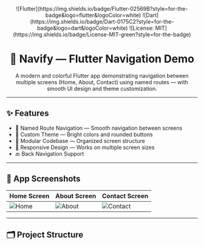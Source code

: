 <p align="center">
  ![Flutter](https://img.shields.io/badge/Flutter-02569B?style=for-the-badge&logo=flutter&logoColor=white)
  ![Dart](https://img.shields.io/badge/Dart-0175C2?style=for-the-badge&logo=dart&logoColor=white)
  ![License: MIT](https://img.shields.io/badge/License-MIT-green?style=for-the-badge)
</p>

<h1 align="center">🌟 Navify — Flutter Navigation Demo</h1>

<p align="center">
A modern and colorful Flutter app demonstrating navigation between multiple screens (Home, About, Contact) using named routes — with smooth UI design and theme customization.
</p>

---

## ✨ Features

- 🚀 Named Route Navigation — Smooth navigation between screens  
- 🎨 Custom Theme — Bright colors and rounded buttons  
- 🧩 Modular Codebase — Organized screen structure  
- 📱 Responsive Design — Works on multiple screen sizes  
- 🔙 Back Navigation Support  

---

## 📸 App Screenshots

| Home Screen | About Screen | Contact Screen |
|--------------|---------------|----------------|
| ![Home](https://github.com/user-attachments/assets/dd3a8e32-677e-4818-ad77-50968fa1e6e4) | ![About](https://github.com/user-attachments/assets/2399200f-b08f-489d-b977-bceb29a712cc) | ![Contact](https://github.com/user-attachments/assets/e22f39fa-71b0-44b0-b189-a8ac4a4edbe5) |

---

## 🗂️ Project Structure

